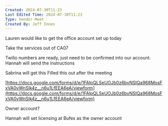 ```yaml
---
Created: 2024-07-30T11:23
Last Edited Time: 2024-07-30T11:23
Type: Vendor Meet
Created By: Jeff Innes
---
```

Lauren would like to get the office account set up today

Take the services out of CA07

  

Twilio numbers are ready, just need to be confirmed into our account. Hannah will send the instructions

  

Sabrina will get this Filled this out after the meeting

[https://docs.google.com/forms/d/e/1FAIpQLSeUOJb0z6bvNSIQa968MosFxVA0vWnSlk4z__n6u1LfEEA6eA/viewform](https://docs.google.com/forms/d/e/1FAIpQLSeUOJb0z6bvNSIQa968MosFxVA0vWnSlk4z__n6u1LfEEA6eA/viewform)

  

Owner account?

Hannah will set licensing at Bufex as the owner account